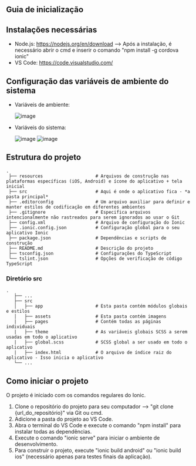 ## Guia de inicialização

## Instalações necessárias

- Node.js: https://nodejs.org/en/download --> Após a instalação, é necessário abrir o cmd e inserir o comando "npm install -g cordova ionic" 
- VS Code: https://code.visualstudio.com/

## Configuração das variáveis de ambiente do sistema 

- Variáveis de ambiente:
  
  ![image](https://github.com/Sylvio-Cezar/alfabetizaSom/assets/75698717/d8858600-b029-44da-ad3d-ae3ae6a785c2)

- Variáveis do sistema:

  ![image](https://github.com/Sylvio-Cezar/alfabetizaSom/assets/75698717/f491273d-f6cc-49d2-89c4-86db07d48e98)
  ![image](https://github.com/Sylvio-Cezar/alfabetizaSom/assets/75698717/d58eed0d-4b55-4dad-a3b8-d76351406f0d)

## Estrutura do projeto

```
.
 ├── resources                    # Arquivos de construção nas plataformas específicas (iOS, Android) e ícone do aplicativo + tela inicial
 ├── src                          # Aqui é onde o aplicativo fica - *a pasta principal*
 ├── .editorconfig                # Um arquivo auxiliar para definir e manter estilos de codificação em diferentes ambientes
 ├── .gitignore                   # Especifica arquivos intencionalmente não rastreados para serem ignorados ao usar o Git
 ├── config.xml                   # Arquivo de configuração do Ionic
 ├── .ionic.config.json           # Configuração global para o seu aplicativo Ionic
 ├── package.json                 # Dependências e scripts de construção
 ├── README.md                    # Descrição do projeto
 ├── tsconfig.json                # Configurações do TypeScript
 └── tslint.json                  # Opções de verificação de código TypeScript
```

### Diretório src
```
.
   ├── ...
   ├── src                       
   │   ├── app                    # Esta pasta contém módulos globais e estilos
   │   ├── assets                 # Esta pasta contém imagens
   |   ├── pages                  # Contém todas as páginas individuais
   |   ├── theme                  # As variáveis globais SCSS a serem usadas em todo o aplicativo
   |   ├── global.scss            # SCSS global a ser usado em todo o aplicativo
   |   ├── index.html             # O arquivo de índice raiz do aplicativo - Isso inicia o aplicativo
   └── ...
```


## Como iniciar o projeto

O projeto é iniciado com os comandos regulares do Ionic.

1. Clone o repositório do projeto para seu computador --> "git clone {url_do_repositório}" via Git ou cmd.
2. Adicione a pasta do projeto ao VS Code.
3. Abra o terminal do VS Code e execute o comando "npm install" para instalar todas as dependências.
4. Execute o comando "ionic serve" para iniciar o ambiente de desenvolvimento.
5. Para construir o projeto, execute "ionic build android" ou "ionic build ios" (necessário apenas para testes finais da aplicação).
